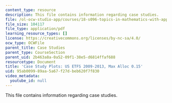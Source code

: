 ```yaml
---
content_type: resource
description: This file contains information regarding case studies.
file: /ol-ocw-studio-app/courses/18-s096-topics-in-mathematics-with-applications-in-finance-fall-2013/95ab009989aa5a67f27dbeb620f7f830_MIT18_S096F13_ETF_pridA_30.pdf
file_size: 104117
file_type: application/pdf
learning_resource_types: []
license: https://creativecommons.org/licenses/by-nc-sa/4.0/
ocw_type: OCWFile
parent_title: Case Studies
parent_type: CourseSection
parent_uid: 2b463a8a-0a52-09f1-38e5-d6814ffaf688
resourcetype: Document
title: 'Case Study Plots: US ETFS 2009-2013, Max Alloc 0.15'
uid: 95ab0099-89aa-5a67-f27d-beb620f7f830
video_metadata:
  youtube_id: null
---
```

This file contains information regarding case studies.